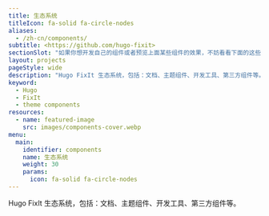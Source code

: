 ```yaml
---
title: 生态系统
titleIcon: fa-solid fa-circle-nodes
aliases:
  - /zh-cn/components/
subtitle: <https://github.com/hugo-fixit>
sectionSlot: "如果你想开发自己的组件或者预览上面某些组件的效果，不妨看看下面的这些文章。"
layout: projects
pageStyle: wide
description: "Hugo FixIt 生态系统，包括：文档、主题组件、开发工具、第三方组件等。"
keyword:
  - Hugo
  - FixIt
  - theme components
resources:
  - name: featured-image
    src: images/components-cover.webp
menu:
  main:
    identifier: components
    name: 生态系统
    weight: 30
    params:
      icon: fa-solid fa-circle-nodes
---
```


Hugo FixIt 生态系统，包括：文档、主题组件、开发工具、第三方组件等。
